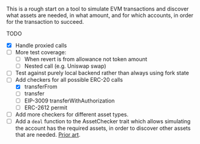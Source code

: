 This is a rough start on a tool to simulate EVM transactions and discover 
what assets are needed, in what amount, and for which accounts, in order for the transaction to succeed.

TODO
- [x] Handle proxied calls
- [ ] More test coverage: 
  - [ ] When revert is from allowance not token amount
  - [ ] Nested call (e.g. Uniswap swap)
- [ ] Test against purely local backend rather than always using fork state
- [ ] Add checkers for all possible ERC-20 calls 
  - [x] transferFrom
  - [ ] transfer
  - [ ] EIP-3009 transferWithAuthorization
  - [ ] ERC-2612 permit
- [ ] Add more checkers for different asset types.
- [ ] Add a `deal` function to the AssetChecker trait which allows simulating the account has the required assets, in order to discover other assets that are needed. [Prior art](https://github.com/foundry-rs/forge-std/pull/505).
